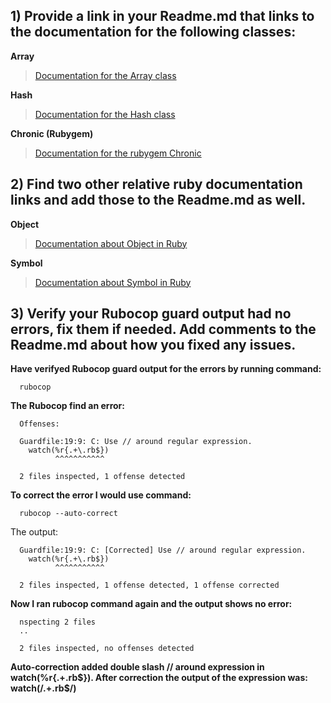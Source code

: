 ## 1) Provide a link in your Readme.md that links to the documentation for the following classes:

**Array**

> [Documentation for the Array class](http://ruby-doc.org/core-2.2.3/Array.html)

**Hash**

> [Documentation for the Hash class](http://ruby-doc.org/core-2.2.3/Hash.html)

**Chronic (Rubygem)**

> [Documentation for the rubygem Chronic](http://chronic.rubyforge.org/)

## 2) Find two other relative ruby documentation links and add those to the Readme.md as well.

**Object**

> [Documentation about Object in Ruby](http://ruby-doc.org/core-2.2.3/Object.html)

**Symbol**

> [Documentation about Symbol in Ruby](http://ruby-doc.org/core-2.2.3/Symbol.html)

## 3) Verify your Rubocop guard output had no errors, fix them if needed.  Add comments to the Readme.md about how you fixed any issues.

**Have verifyed Rubocop guard output for the errors by running command:**

      rubocop
      
**The Rubocop find an error:**

      Offenses:
      
      Guardfile:19:9: C: Use // around regular expression.
        watch(%r{.+\.rb$})
              ^^^^^^^^^^^
      
      2 files inspected, 1 offense detected
      
**To correct the error I would use command:**

      rubocop --auto-correct

The output: 

      Guardfile:19:9: C: [Corrected] Use // around regular expression.
        watch(%r{.+\.rb$})
              ^^^^^^^^^^^
      
      2 files inspected, 1 offense detected, 1 offense corrected

**Now I ran rubocop command again and the output shows no error:**

      nspecting 2 files
      ..
      
      2 files inspected, no offenses detected
      
**Auto-correction added double slash // around expression in watch(%r{.+\.rb$}). After correction the output of the expression was: watch(/.+\.rb$/)**
